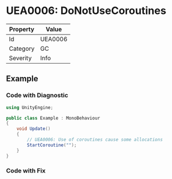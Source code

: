 # UEA0006: DoNotUseCoroutines

| Property | Value         |
| -------- | ------------- |
| Id       | UEA0006       |
| Category | GC            |
| Severity | Info          |

## Example

### Code with Diagnostic

```csharp
using UnityEngine;

public class Example : MonoBehaviour
{
    void Update()
    {
        // UEA0006: Use of coroutines cause some allocations
        StartCoroutine("");
    }
}
```

### Code with Fix


```csharp
```